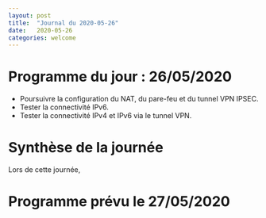 ```yaml
---
layout: post
title:  "Journal du 2020-05-26"
date:   2020-05-26
categories: welcome
---
```


# Programme du jour : 26/05/2020

* Poursuivre la configuration du NAT, du pare-feu et du tunnel VPN IPSEC.
* Tester la connectivité IPv6.
* Tester la connectivité IPv4 et IPv6 via le tunnel VPN.

# Synthèse de la journée

Lors de cette journée, 


# Programme prévu le 27/05/2020



